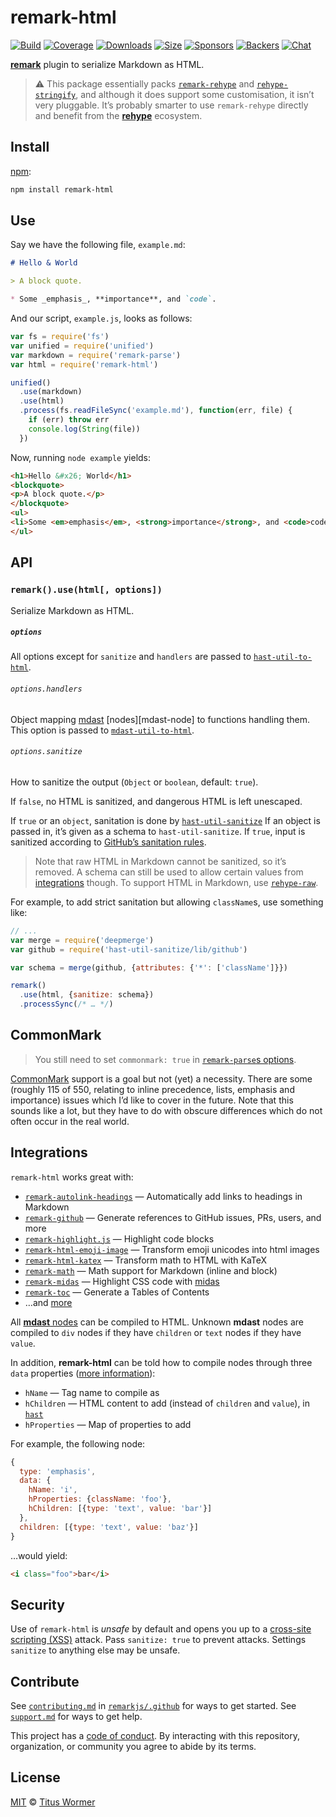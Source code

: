 # remark-html

[![Build][build-badge]][build]
[![Coverage][coverage-badge]][coverage]
[![Downloads][downloads-badge]][downloads]
[![Size][size-badge]][size]
[![Sponsors][sponsors-badge]][collective]
[![Backers][backers-badge]][collective]
[![Chat][chat-badge]][chat]

[**remark**][remark] plugin to serialize Markdown as HTML.

> ⚠️ This package essentially packs [`remark-rehype`][remark2rehype] and
> [`rehype-stringify`][rehype-stringify], and although it does support some
> customisation, it isn’t very pluggable.
> It’s probably smarter to use `remark-rehype` directly and benefit from the
> [**rehype**][rehype] ecosystem.

## Install

[npm][]:

```sh
npm install remark-html
```

## Use

Say we have the following file, `example.md`:

```markdown
# Hello & World

> A block quote.

* Some _emphasis_, **importance**, and `code`.
```

And our script, `example.js`, looks as follows:

```js
var fs = require('fs')
var unified = require('unified')
var markdown = require('remark-parse')
var html = require('remark-html')

unified()
  .use(markdown)
  .use(html)
  .process(fs.readFileSync('example.md'), function(err, file) {
    if (err) throw err
    console.log(String(file))
  })
```

Now, running `node example` yields:

```html
<h1>Hello &#x26; World</h1>
<blockquote>
<p>A block quote.</p>
</blockquote>
<ul>
<li>Some <em>emphasis</em>, <strong>importance</strong>, and <code>code</code>.</li>
</ul>
```

## API

### `remark().use(html[, options])`

Serialize Markdown as HTML.

##### `options`

All options except for `sanitize` and `handlers` are passed to
[`hast-util-to-html`][to-html].

###### `options.handlers`

Object mapping [mdast][] [nodes][mdast-node] to functions handling them.
This option is passed to [`mdast-util-to-html`][to-mdast-handlers].

###### `options.sanitize`

How to sanitize the output (`Object` or `boolean`, default: `true`).

If `false`, no HTML is sanitized, and dangerous HTML is left unescaped.

If `true` or an `object`, sanitation is done by [`hast-util-sanitize`][sanitize]
If an object is passed in, it’s given as a schema to `hast-util-sanitize`.
If `true`, input is sanitized according to [GitHub’s sanitation rules][github].

> Note that raw HTML in Markdown cannot be sanitized, so it’s removed.
> A schema can still be used to allow certain values from [integrations][]
> though.
> To support HTML in Markdown, use [`rehype-raw`][raw].

For example, to add strict sanitation but allowing `className`s, use something
like:

```js
// ...
var merge = require('deepmerge')
var github = require('hast-util-sanitize/lib/github')

var schema = merge(github, {attributes: {'*': ['className']}})

remark()
  .use(html, {sanitize: schema})
  .processSync(/* … */)
```

## CommonMark

> You still need to set `commonmark: true` in [`remark-parse`s
> options][remark-options].

[CommonMark][] support is a goal but not (yet) a necessity.
There are some (roughly 115 of 550, relating to inline precedence, lists,
emphasis and importance) issues which I’d like to cover in the future.
Note that this sounds like a lot, but they have to do with obscure differences
which do not often occur in the real world.

## Integrations

`remark-html` works great with:

*   [`remark-autolink-headings`](https://github.com/ben-eb/remark-autolink-headings)
    — Automatically add links to headings in Markdown
*   [`remark-github`](https://github.com/remarkjs/remark-github)
    — Generate references to GitHub issues, PRs, users, and more
*   [`remark-highlight.js`](https://github.com/ben-eb/remark-highlight.js)
    — Highlight code blocks
*   [`remark-html-emoji-image`](https://github.com/jackycute/remark-html-emoji-image)
    — Transform emoji unicodes into html images
*   [`remark-html-katex`](https://github.com/remark/remark-math/blob/HEAD/packages/remark-html-katex/readme.md)
    — Transform math to HTML with KaTeX
*   [`remark-math`](https://github.com/rokt33r/remark-math)
    — Math support for Markdown (inline and block)
*   [`remark-midas`](https://github.com/ben-eb/remark-midas)
    — Highlight CSS code with [midas](https://github.com/ben-eb/midas)
*   [`remark-toc`](https://github.com/remarkjs/remark-toc)
    — Generate a Tables of Contents
*   …and [more][remark-plugins]

All [**mdast** nodes][mdast] can be compiled to HTML.
Unknown **mdast** nodes are compiled to `div` nodes if they have `children` or
`text` nodes if they have `value`.

In addition, **remark-html** can be told how to compile nodes through
three `data` properties ([more information][to-hast]):

*   `hName` — Tag name to compile as
*   `hChildren` — HTML content to add (instead of `children` and `value`), in
    [`hast`][hast]
*   `hProperties` — Map of properties to add

For example, the following node:

```js
{
  type: 'emphasis',
  data: {
    hName: 'i',
    hProperties: {className: 'foo'},
    hChildren: [{type: 'text', value: 'bar'}]
  },
  children: [{type: 'text', value: 'baz'}]
}
```

…would yield:

```markdown
<i class="foo">bar</i>
```

## Security

Use of `remark-html` is *unsafe* by default and opens you up to a
[cross-site scripting (XSS)][xss] attack.
Pass `sanitize: true` to prevent attacks.
Settings `sanitize` to anything else may be unsafe.

## Contribute

See [`contributing.md`][contributing] in [`remarkjs/.github`][health] for ways
to get started.
See [`support.md`][support] for ways to get help.

This project has a [code of conduct][coc].
By interacting with this repository, organization, or community you agree to
abide by its terms.

## License

[MIT][license] © [Titus Wormer][author]

<!-- Definitions -->

[build-badge]: https://img.shields.io/travis/remarkjs/remark-html/main.svg

[build]: https://travis-ci.org/remarkjs/remark-html

[coverage-badge]: https://img.shields.io/codecov/c/github/remarkjs/remark-html.svg

[coverage]: https://codecov.io/github/remarkjs/remark-html

[downloads-badge]: https://img.shields.io/npm/dm/remark-html.svg

[downloads]: https://www.npmjs.com/package/remark-html

[size-badge]: https://img.shields.io/bundlephobia/minzip/remark-html.svg

[size]: https://bundlephobia.com/result?p=remark-html

[sponsors-badge]: https://opencollective.com/unified/sponsors/badge.svg

[backers-badge]: https://opencollective.com/unified/backers/badge.svg

[collective]: https://opencollective.com/unified

[chat-badge]: https://img.shields.io/badge/chat-spectrum-7b16ff.svg

[chat]: https://spectrum.chat/unified/remark

[npm]: https://docs.npmjs.com/cli/install

[health]: https://github.com/remarkjs/.github

[contributing]: https://github.com/remarkjs/.github/blob/HEAD/contributing.md

[support]: https://github.com/remarkjs/.github/blob/HEAD/support.md

[coc]: https://github.com/remarkjs/.github/blob/HEAD/code-of-conduct.md

[license]: license

[author]: https://wooorm.com

[remark]: https://github.com/remarkjs/remark

[remark-options]: https://github.com/remarkjs/remark/tree/HEAD/packages/remark-parse#options

[remark-plugins]: https://github.com/remarkjs/remark/blob/HEAD/doc/plugins.md#list-of-plugins

[remark2rehype]: https://github.com/remarkjs/remark-rehype

[rehype]: https://github.com/rehypejs/rehype

[rehype-stringify]: https://github.com/rehypejs/rehype/tree/HEAD/packages/rehype-stringify

[raw]: https://github.com/rehypejs/rehype-raw

[mdast]: https://github.com/syntax-tree/mdast

[hast]: https://github.com/syntax-tree/hast

[to-html]: https://github.com/syntax-tree/hast-util-to-html

[to-mdast-handlers]: https://github.com/syntax-tree/mdast-util-to-hast#optionshandlers

[sanitize]: https://github.com/syntax-tree/hast-util-sanitize

[github]: https://github.com/syntax-tree/hast-util-sanitize#schema

[to-hast]: https://github.com/syntax-tree/mdast-util-to-hast#note

[commonmark]: https://commonmark.org

[integrations]: #integrations

[xss]: https://en.wikipedia.org/wiki/Cross-site_scripting
